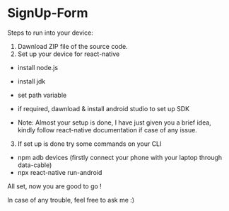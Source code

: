 # SignUp-Form

Steps to run into your device:
1. Dawnload ZIP file of the source code.
2. Set up your device for react-native
  - install node.js
  - install jdk
  - set path variable
  - if required, dawnload & install android studio to set up SDK
 
 - Note: Almost your setup is done, I have just given you a brief idea, kindly follow react-native documentation if case of any issue.
  
3. If set up is done try some commands on your CLI
- npm adb devices (firstly connect your phone with your laptop through data-cable)
- npx react-native run-android 

All set, now you are good to go !

In case of any trouble, feel free to ask me :)
